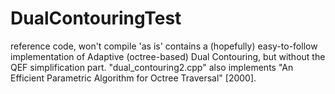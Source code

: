 # DualContouringTest
reference code, won't compile 'as is'
contains a (hopefully) easy-to-follow implementation of Adaptive (octree-based) Dual Contouring, but without the QEF simplification part.
"dual_contouring2.cpp" also implements "An Efficient Parametric Algorithm for Octree Traversal" [2000].
